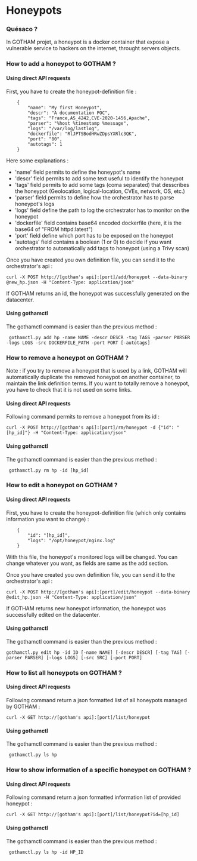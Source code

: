 # Honeypots

### Quésaco ?

In GOTHAM projet, a honeypot is a docker container that expose a vulnerable service to hackers on the internet, throught servers objects.

### How to add a honeypot to GOTHAM ?

#### Using direct API requests

First, you have to create the honeypot-definition file :

```
    {
        "name": "My first Honeypot",
        "descr": "A documentation POC",
        "tags": "France,AS_4242,CVE-2020-1456,Apache",
        "parser": "%host %timestamp %message",
        "logs": "/var/log/lastlog",
        "dockerfile": "RlJPTSBodHRwZDpsYXRlc3QK",
        "port": "80",
        "autotags": 1
    }

```

Here some explanations :
* 'name' field permits to define the honeypot's name
* 'descr' field permits to add some text useful to identify the honeypot
* 'tags' field permits to add some tags (coma separated) that desscribes the honeypot (Geolocation, logical-location, CVEs, network, OS, etc.)
* 'parser' field permits to define how the orchestrator has to parse honeypot's logs
* 'logs' field define the path to log the orchestrator has to monitor on the honeypot
* 'dockerfile' field contains base64 encoded dockerfile (here, it is the base64 of "FROM httpd:latest")
* 'port' field define which port has to be exposed on the honeypot
* 'autotags' field contains a boolean (1 or 0) to decide if you want orchestrator to automatically add tags to honeypot (using a Trivy scan)

Once you have created you own definition file, you can send it to the orchestrator's api :

```
curl -X POST http://[gotham's api]:[port]/add/honeypot --data-binary @new_hp.json -H "Content-Type: application/json"
```

If GOTHAM returns an id, the honeypot was successfully generated on the datacenter.

#### Using gothamctl

The gothamctl command is easier than the previous method :
```
 gothamctl.py add hp -name NAME -descr DESCR -tag TAGS -parser PARSER -logs LOGS -src DOCKERFILE_PATH -port PORT [-autotags]
```

### How to remove a honeypot on GOTHAM ?
Note : if you try to remove a honeypot that is used by a link, GOTHAM will automatically duplicate the removed honeypot on another container, to maintain the link definition terms. If you want to totally remove a honeypot, you have to check that it is not used on some links.
#### Using direct API requests
Following command permits to remove a honeypot from its id :
```
curl -X POST http://[gotham's api]:[port]/rm/honeypot -d {"id": "[hp_id]"} -H "Content-Type: application/json"
```

#### Using gothamctl

The gothamctl command is easier than the previous method :
```
 gothamctl.py rm hp -id [hp_id]
```

### How to edit a honeypot on GOTHAM ?

#### Using direct API requests

First, you have to create the honeypot-definition file (which only contains information you want to change) :

```
    {
        "id": "[hp_id]",
        "logs": "/opt/honeypot/nginx.log"
    }

```
With this file, the honeypot's monitored logs will be changed. You can change whatever you want, as fields are same as the add section.

Once you have created you own definition file, you can send it to the orchestrator's api :

```
curl -X POST http://[gotham's api]:[port]/edit/honeypot --data-binary @edit_hp.json -H "Content-Type: application/json"
```

If GOTHAM returns new honeypot information, the honeypot was successfully edited on the datacenter.

#### Using gothamctl

The gothamctl command is easier than the previous method :
```
gothamctl.py edit hp -id ID [-name NAME] [-descr DESCR] [-tag TAG] [-parser PARSER] [-logs LOGS] [-src SRC] [-port PORT]
```

### How to list all honeypots on GOTHAM ?

#### Using direct API requests

Following command return a json formatted list of all honeypots managed by GOTHAM :
```
curl -X GET http://[gotham's api]:[port]/list/honeypot
```

#### Using gothamctl

The gothamctl command is easier than the previous method :
```
 gothamctl.py ls hp
```

### How to show information of a specific honeypot on GOTHAM ?

#### Using direct API requests

Following command return a json formatted information list of provided honeypot :
```
curl -X GET http://[gotham's api]:[port]/list/honeypot?id=[hp_id]
```

#### Using gothamctl

The gothamctl command is easier than the previous method :
```
 gothamctl.py ls hp -id HP_ID
```

